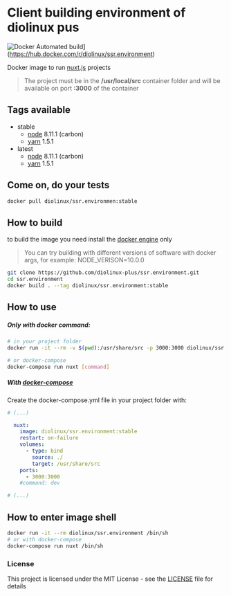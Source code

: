 # Client building environment of diolinux pus 

![Docker Automated build](https://img.shields.io/docker/automated/jrottenberg/ffmpeg.svg)](https://hub.docker.com/r/diolinux/ssr.environment)

Docker image to run [nuxt.js](nuxtjs.org) projects

> The project must be in the **/usr/local/src** container folder and will be available on port **:3000** of the container

## Tags available

- stable
  - [node](https://nodejs.org/) 8.11.1 (carbon)
  - [yarn](https://yarnpkg.com/) 1.5.1
- latest
  - [node](https://nodejs.org/) 8.11.1 (carbon)
  - [yarn](https://yarnpkg.com/) 1.5.1

## Come on, do your tests

```bash
docker pull diolinux/ssr.environmen:stable
```
## How to build

to build the image you need install the [docker engine](https://www.docker.com/) only

> You can try building with different versions of software with docker args, for example: NODE_VERISON=10.0.0

```bash
git clone https://github.com/diolinux-plus/ssr.environment.git
cd ssr.environment
docker build . --tag diolinux/ssr.environment:stable
```

## How to use

##### Only with docker command:

```bash
# in your project folder
docker run -it --rm -v $(pwd):/usr/share/src -p 3000:3000 diolinux/ssr.environment:stable [command]

# or docker-compose
docker-compose run nuxt [command]
```
##### With [docker-compose](https://docs.docker.com/compose/)

Create the docker-compose.yml file  in your project folder with:

```yml
# (...)

  nuxt:
    image: diolinux/ssr.environment:stable
    restart: on-failure
    volumes:
      - type: bind
        source: ./
        target: /usr/share/src
    ports:
      - 3000:3000
    #command: dev

# (...)
```

## How to enter image shell
 
```bash
docker run -it --rm diolinux/ssr.environment /bin/sh
# or with docker-compose
docker-compose run nuxt /bin/sh
```

### License  
This project is licensed under the MIT License - see the [LICENSE](LICENSE) file for details
